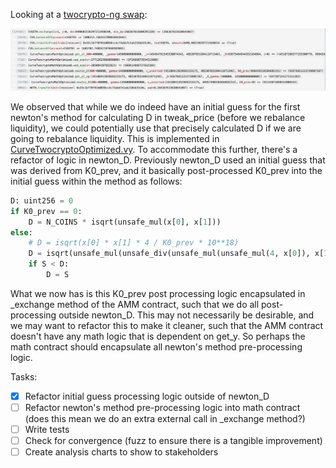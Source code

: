 Looking at a [twocrypto-ng swap](https://ethtx.info/mainnet/0xce5ba49b9f916fce565b6eaba8cefd44f47bd968b6ee44bc2bf0c45eeaf77d3c/):

![alt text](./tx_trace_CVGETH.jpg)

We observed that while we do indeed have an initial guess for the first newton's method for calculating D in tweak_price (before we rebalance liquidity), we could potentially use that precisely calculated D if we are going to rebalance liquidity. This is implemented in [CurveTwocryptoOptimized.vy](./CurveTwocryptoOptimized.vy). To accommodate this further,
there's a refactor of logic in newton_D. Previously newton_D used an initial guess that was derived from K0_prev, and it basically post-processed K0_prev into the initial guess within the method as follows:

```python
D: uint256 = 0
if K0_prev == 0:
    D = N_COINS * isqrt(unsafe_mul(x[0], x[1]))
else:
    # D = isqrt(x[0] * x[1] * 4 / K0_prev * 10**18)
    D = isqrt(unsafe_mul(unsafe_div(unsafe_mul(unsafe_mul(4, x[0]), x[1]), K0_prev), 10**18))
    if S < D:
        D = S
```

What we now has is this K0_prev post processing logic encapsulated in \_exchange method of the AMM contract, such that we do all post-processing outside newton_D. This may not necessarily be desirable, and we may want to refactor this to make it cleaner, such that the AMM contract doesn't have any math logic that is dependent on get_y. So perhaps the math contract should encapsulate all newton's method pre-processing logic.

Tasks:

- [x] Refactor initial guess processing logic outside of newton_D
- [ ] Refactor newton's method pre-processing logic into math contract (does this mean we do an extra external call in \_exchange method?)
- [ ] Write tests
- [ ] Check for convergence (fuzz to ensure there is a tangible improvement)
- [ ] Create analysis charts to show to stakeholders
